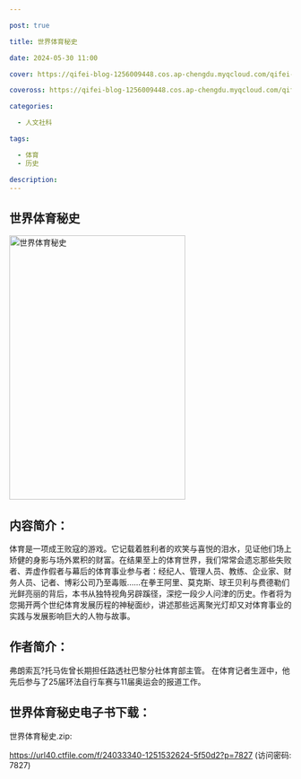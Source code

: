 ```yaml
---

post: true

title: 世界体育秘史

date: 2024-05-30 11:00

cover: https://qifei-blog-1256009448.cos.ap-chengdu.myqcloud.com/qifei-blog/s33876107.jpg

coveross: https://qifei-blog-1256009448.cos.ap-chengdu.myqcloud.com/qifei-blog/s33876107.jpg

categories:

  - 人文社科

tags:

  - 体育
  - 历史

description:
---
```


## 世界体育秘史

<img alt="世界体育秘史" class="aligncenter loading" data-was-processed="true" decoding="async" fetchpriority="high" height="471" src="https://qifei-blog-1256009448.cos.ap-chengdu.myqcloud.com/qifei-blog/s33876107.jpg" style="cursor: zoom-in;" width="314"/>

## 内容简介：

体育是一项成王败寇的游戏。它记载着胜利者的欢笑与喜悦的泪水，见证他们场上矫健的身影与场外累积的财富。在结果至上的体育世界，我们常常会遗忘那些失败者、弄虚作假者与幕后的体育事业参与者：经纪人、管理人员、教练、企业家、财务人员、记者、博彩公司乃至毒贩……在拳王阿里、莫克斯、球王贝利与费德勒们光鲜亮丽的背后，本书从独特视角另辟蹊径，深挖一段少人问津的历史。作者将为您揭开两个世纪体育发展历程的神秘面纱，讲述那些远离聚光灯却又对体育事业的实践与发展影响巨大的人物与故事。

## 作者简介：

弗朗索瓦?托马佐曾长期担任路透社巴黎分社体育部主管。 在体育记者生涯中，他先后参与了25届环法自行车赛与11届奥运会的报道工作。

## 世界体育秘史电子书下载：

世界体育秘史.zip: 

https://url40.ctfile.com/f/24033340-1251532624-5f50d2?p=7827 (访问密码: 7827)
